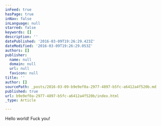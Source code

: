 ```yaml
---
inFeed: true
hasPage: true
inNav: false
inLanguage: null
starred: false
keywords: []
description: ''
datePublished: '2016-03-09T19:26:29.423Z'
dateModified: '2016-03-09T19:26:29.053Z'
authors: []
publisher:
  name: null
  domain: null
  url: null
  favicon: null
title: ''
author: []
sourcePath: _posts/2016-03-09-b9e9ef0a-2977-4897-b5fc-a6412a4f520b.md
published: true
url: b9e9ef0a-2977-4897-b5fc-a6412a4f520b/index.html
_type: Article

---
```

Hello world! Fuck you!